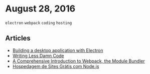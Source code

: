 # August 28, 2016

`electron` `webpack` `coding` `hosting`

## Articles

- [Building a desktop application with Electron](https://medium.com/developers-writing/building-a-desktop-application-with-electron-204203eeb658)
- [Writing Less Damn Code](http://www.heydonworks.com/article/on-writing-less-damn-code)
- [A Comprehensive Introduction to Webpack, the Module Bundler](http://www.theodo.fr/blog/2016/07/a-comprehensive-introduction-to-webpack-the-module-bundler/)
- [Hospedagem de Sites Grátis com Node.js](https://medium.com/getty-blog-brasil/hospedagem-de-sites-gr%C3%A1tis-com-node-js-df72163781c2)
